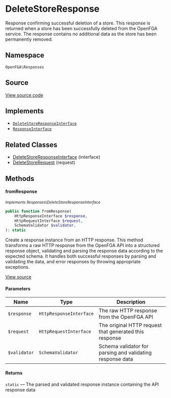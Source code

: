 # DeleteStoreResponse

Response confirming successful deletion of a store. This response is returned when a store has been successfully deleted from the OpenFGA service. The response contains no additional data as the store has been permanently removed.

## Namespace
`OpenFGA\Responses`

## Source
[View source code](https://github.com/evansims/openfga-php/blob/main/src/Responses/DeleteStoreResponse.php)

## Implements
* [`DeleteStoreResponseInterface`](DeleteStoreResponseInterface.md)
* [`ResponseInterface`](ResponseInterface.md)

## Related Classes
* [DeleteStoreResponseInterface](Responses/DeleteStoreResponseInterface.md) (interface)
* [DeleteStoreRequest](Requests/DeleteStoreRequest.md) (request)

## Methods

#### fromResponse

*<small>Implements Responses\DeleteStoreResponseInterface</small>*

```php
public function fromResponse(
    HttpResponseInterface $response,
    HttpRequestInterface $request,
    SchemaValidator $validator,
): static
```

Create a response instance from an HTTP response. This method transforms a raw HTTP response from the OpenFGA API into a structured response object, validating and parsing the response data according to the expected schema. It handles both successful responses by parsing and validating the data, and error responses by throwing appropriate exceptions.

[View source](https://github.com/evansims/openfga-php/blob/main/src/Responses/ResponseInterface.php#L44)

#### Parameters
| Name | Type | Description |
|------|------|-------------|
| `$response` | `HttpResponseInterface` | The raw HTTP response from the OpenFGA API |
| `$request` | `HttpRequestInterface` | The original HTTP request that generated this response |
| `$validator` | `SchemaValidator` | Schema validator for parsing and validating response data |

#### Returns
`static` — The parsed and validated response instance containing the API response data
